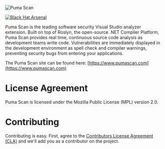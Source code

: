 ![Puma Scan](https://www.pumascan.com/images/logo-horiz.png)

[![Black Hat Arsenal](https://github.com/toolswatch/badges/blob/master/arsenal/2017.svg)](https://www.blackhat.com/asia-17/arsenal.html#eric-johnson)

Puma Scan is the leading software security Visual Studio analyzer extension. Built on top of Roslyn, the open-source .NET Compiler Platform, Puma Scan provides real time, continuous source code analysis as development teams write code. Vulnerabilities are immediately displayed in the development environment as spell check and compiler warnings, preventing security bugs from entering your applications.

The Puma Scan site can be found here: [https://www.pumascan.com](https://www.pumascan.com)

# License Agreement
Puma Scan is licensed under the Mozilla Public License (MPL) version 2.0.

# Contributing

Contributing is easy. First, agree to the [ Contributors License Agreement (CLA)](https://www.clahub.com/agreements/pumasecurity/puma-scan) and we'll add you as a contributor on the project.
